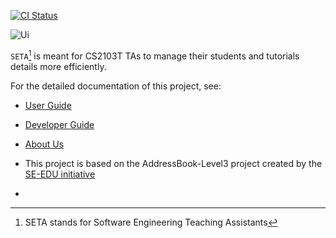 
[![CI Status](https://github.com/AY2223S1-CS2103T-T08-4/tp/workflows/Java%20CI/badge.svg)](https://github.com/AY2223S1-CS2103T-T08-4/tp/actions)

![Ui](docs/images/userguide-screenshots/liststu.png)

`SETA`[^1] is meant for CS2103T TAs to manage their students and tutorials details more efficiently.

For the detailed documentation of this project, see:
* [User Guide](docs/UserGuide.md)
* [Developer Guide](docs/DeveloperGuide.md)
* [About Us](docs/AboutUs.md)

* This project is based on the AddressBook-Level3 project created by the [SE-EDU initiative](https://se-education.org)

* [^1]: SETA stands for Software Engineering Teaching Assistants